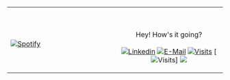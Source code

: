 <table width="100%"> 
  <tr>
  <td width="50%">
      
&nbsp; <br> [![Spotify](https://abhishzk.vercel.app/api/spotify)](https://open.spotify.com/user/31kmjb7rnsmfmmguzpnbs5l5jeau)

  </td>
  <td width="50%">

<br><p align="center">Hey! How's it going?<br><br>
  [![Linkedin](https://img.shields.io/badge/linked-in-369?style=flat-square&logo=linkedin&logoColor=white&color=blue)](https://www.linkedin.com/in/abhishzk)
  [![E-Mail](https://img.shields.io/badge/email-reveal-2a8?style=flat-square&logo=gmail&logoColor=white)](https://mailhide.io/e/bDBBa)
  [![Visits](https://badges.pufler.dev/visits/abhishzk?logo=GitHub&label=github%20visits&color=336699&logoColor=white&style=flat-square)](https://github.com/abhishzk)
  [![Visits](https://komarev.com/ghpvc/?username=abhishzk&logo=GitHub&label=github%20visits&color=336699&logoColor=white&style=flat-square)]
    ![](https://komarev.com/ghpvc/?username=abhishzk&label=PROFILE+VIEWS)
</p>
  </td>
  </table>

[//]: <> (The `&nbsp;` is to have Aphelion take up more space)
